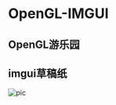 # OpenGL-IMGUI

## OpenGL游乐园
## imgui草稿纸

![pic](https://github.com/hikkikuma1991/OpenGL-IMGUI/blob/master/Diff.png "pic")
